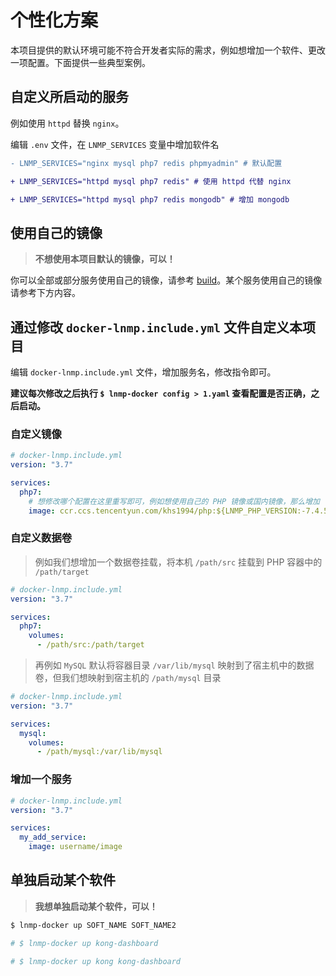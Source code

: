 # 个性化方案

本项目提供的默认环境可能不符合开发者实际的需求，例如想增加一个软件、更改一项配置。下面提供一些典型案例。

## 自定义所启动的服务

例如使用 `httpd` 替换 `nginx`。

编辑 `.env` 文件，在 `LNMP_SERVICES` 变量中增加软件名

```diff
- LNMP_SERVICES="nginx mysql php7 redis phpmyadmin" # 默认配置

+ LNMP_SERVICES="httpd mysql php7 redis" # 使用 httpd 代替 nginx

+ LNMP_SERVICES="httpd mysql php7 redis mongodb" # 增加 mongodb
```

## 使用自己的镜像

> **不想使用本项目默认的镜像，可以！**

你可以全部或部分服务使用自己的镜像，请参考 [build](build.md)。某个服务使用自己的镜像请参考下方内容。

## 通过修改 `docker-lnmp.include.yml` 文件自定义本项目

编辑 `docker-lnmp.include.yml` 文件，增加服务名，修改指令即可。

**建议每次修改之后执行 `$ lnmp-docker config > 1.yaml` 查看配置是否正确，之后启动。**

### 自定义镜像

```yaml
# docker-lnmp.include.yml
version: "3.7"

services:
  php7:
    # 想修改哪个配置在这里重写即可，例如想使用自己的 PHP 镜像或国内镜像，那么增加 `image` 指令即可
    image: ccr.ccs.tencentyun.com/khs1994/php:${LNMP_PHP_VERSION:-7.4.5}-fpm-alpine
```

### 自定义数据卷

> 例如我们想增加一个数据卷挂载，将本机 `/path/src` 挂载到 PHP 容器中的 `/path/target`

```yaml
# docker-lnmp.include.yml
version: "3.7"

services:
  php7:
    volumes:
      - /path/src:/path/target
```

> 再例如 `MySQL` 默认将容器目录 `/var/lib/mysql` 映射到了宿主机中的数据卷，但我们想映射到宿主机的 `/path/mysql` 目录

```yaml
# docker-lnmp.include.yml
version: "3.7"

services:
  mysql:
    volumes:
      - /path/mysql:/var/lib/mysql
```

### 增加一个服务

```yaml
# docker-lnmp.include.yml
version: "3.7"

services:
  my_add_service:
    image: username/image
```

## 单独启动某个软件

> **我想单独启动某个软件，可以！**

```bash
$ lnmp-docker up SOFT_NAME SOFT_NAME2

# $ lnmp-docker up kong-dashboard

# $ lnmp-docker up kong kong-dashboard
```
